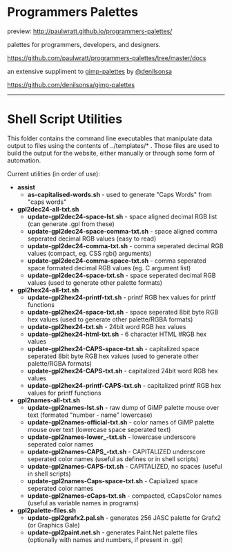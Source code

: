 # Programmers Palettes

preview:
http://paulwratt.github.io/programmers-palettes/

palettes for programmers, developers, and designers.

https://github.com/paulwratt/programmers-palettes/tree/master/docs

an extensive suppliment to [gimp-palettes][gimp-preview] by [@denilsonsa][denilsonsa]

<https://github.com/denilsonsa/gimp-palettes>

----

# Shell Script Utilities

This folder contains the command line executables that manipulate data output to files using the contents of ../templates/* . Those files are used to build the output for the website, either manually or through some form of automation.

Current utilities (in order of use):
* **assist**
    * **as-capitalised-words.sh** - used to generate "Caps Words" from "caps words"
* **gpl2dec24-all-txt.sh**
    * **update-gpl2dec24-space-lst.sh** - space aligned decimal RGB list (can generate .gpl from these)
    * **update-gpl2dec24-space-comma-txt.sh** - space aligned comma seperated decimal RGB values (easy to read)
    * **update-gpl2dec24-comma-txt.sh** - comma seperated decimal RGB values (compact, eg. CSS rgb() arguments)
    * **update-gpl2dec24-comma-space-txt.sh** - comma seperated space formated decimal RGB values (eg. C argument list)
    * **update-gpl2dec24-space-txt.sh** - space seperated decimal RGB values (used to generate other palette formats)
* **gpl2hex24-all-txt.sh**
    * **update-gpl2hex24-printf-txt.sh** - printf RGB hex values for printf functions
    * **update-gpl2hex24-space-txt.sh** - space seperated 8bit byte RGB hex values (used to generate other palette/RGBA formats)
    * **update-gpl2hex24-txt.sh** - 24bit word RGB hex values
    * **update-gpl2hex24-html-txt.sh** - 6 character HTML #RGB hex values
    * **update-gpl2hex24-CAPS-space-txt.sh** - capitalized space seperated 8bit byte RGB hex values (used to generate other palette/RGBA formats)
    * **update-gpl2hex24-CAPS-txt.sh** - capitalized 24bit word RGB hex values
    * **update-gpl2hex24-printf-CAPS-txt.sh** - capitalized printf RGB hex values for printf functions
* **gpl2names-all-txt.sh**
    * **update-gpl2names-lst.sh** - raw dump of GiMP palette mouse over text (formated "number - name" lowercase)
    * **update-gpl2names-official-txt.sh** - color names of GiMP palette mouse over text (lowercase space seperated text)
    * **update-gpl2names-lower_-txt.sh** - lowercase underscore seperated color names
    * **update-gpl2names-CAPS_-txt.sh** - CAPITALIZED underscore seperated color names (useful as defines or in shell scripts)
    * **update-gpl2names-CAPS-txt.sh** - CAPITALIZED, no spaces (useful in shell scripts)
    * **update-gpl2names-Caps-space-txt.sh** - Capialized space seperated color names
    * **update-gpl2names-cCaps-txt.sh** - compacted, cCapsColor names (useful as variable names in programs)
* **gpl2palette-files.sh**
    * **update-gpl2grafx2.pal.sh** - generates 256 JASC palette for Grafx2 (or Graphics Gale)
    * **update-gpl2paint.net.sh** - generates Paint.Net palette files (optionally with names and numbers, if present in .gpl)

[denilsonsa]: https://github.com/denilsonsa
[gimp-preview]: http://denilsonsa.github.io/gimp-palettes/index.html
